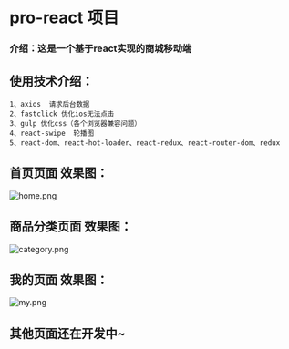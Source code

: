 # pro-react 项目
### 介绍：这是一个基于react实现的商城移动端

## 使用技术介绍：
    1、axios  请求后台数据
    2、fastclick 优化ios无法点击
    3、gulp 优化css（各个浏览器兼容问题）
    4、react-swipe  轮播图
    5、react-dom、react-hot-loader、react-redux、react-router-dom、redux

## 首页页面 效果图：
![home.png](https://i.loli.net/2020/03/16/HvDFjhwqQEyPLlY.png)

## 商品分类页面 效果图：
![category.png](https://i.loli.net/2020/03/18/1jRaswEOUpHTLPY.png)

## 我的页面 效果图：
![my.png](https://i.loli.net/2020/03/18/BSlCLoKv5XJViyf.png)

## 其他页面还在开发中~
